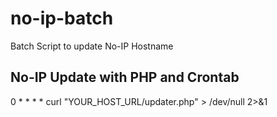 # no-ip-batch
Batch Script to update No-IP Hostname

## No-IP Update with PHP and Crontab
0 * * * *  curl "YOUR_HOST_URL/updater.php" > /dev/null 2>&1

